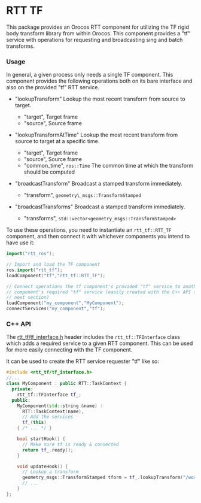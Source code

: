 RTT TF
======

This package provides an Orocos RTT component for utilizing the TF rigid body
transform library from within Orocos. This component provides a "tf" service
with operations for requesting and broadcasting sing and batch transforms.

### Usage

In general, a given process only needs a single TF component. This component
provides the following operations both on its bare interface and also on the
provided "tf" RTT service.

* "lookupTransform" Lookup the most recent transform from source to target.
  * "target", Target frame
  * "source", Source frame

* "lookupTransformAtTime" Lookup the most recent transform from source to target at a specific time.
  * "target", Target frame
  * "source", Source frame
  * "common\_time", `ros::Time` The common time at which the transform should be computed

* "broadcastTransform" Broadcast a stamped transform immediately.
  * "transform", `geometry\_msgs::TransformStamped`

* "broadcastTransforms" Broadcast a stamped transform immediately.
  * "transforms", `std::vector<geometry_msgs::TransformStamped>`

To use these operations, you need to instantiate an `rtt_tf::RTT_TF` component,
and then connect it with whichever components you intend to have use it:

```cpp
import("rtt_ros");

// Import and load the TF component
ros.import("rtt_tf");
loadComponent("tf","rtt_tf::RTT_TF");

// Connect operations the tf component's provided "tf" service to another
// component's required "tf" service (easily created with the C++ API shown in the
// next section)
loadComponent("my_component","MyComponent");
connectServices("my_component","tf");
```

### C++ API

The [rtt\_tf/tf\_interface.h](include/rtt_tf/tf_interface.h) header includes the
`rtt_tf::TFInterface` class which adds a required service to a given RTT
component. This can be used for more easily connecting with the TF component.

It can be used to create the RTT service requester "tf" like so:

```cpp
#include <rtt_tf/tf_interface.h>
//...
class MyComponent : public RTT::TaskContext {
  private:
    rtt_tf::TFInterface tf_;
  public:
    MyComponent(std::string &name) : 
      RTT::TaskContext(name),
      // Add the services
      tf_(this)
    { /* ... */ }

    bool startHook() {
      // Make sure tf is ready & connected
      return tf_.ready();
    }

    void updateHook() {
      // Lookup a transform
      geometry_msgs::TransformStamped tform = tf_.lookupTransform("/world","/my_frame");
      // ...
    }
};

```
